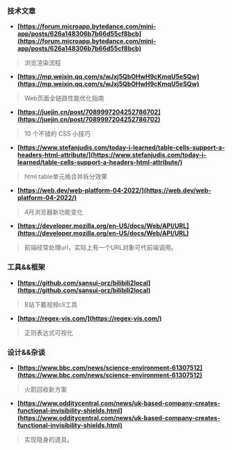 ### 技术文章
+ **[https://forum.microapp.bytedance.com/mini-app/posts/626a148306b7b66d55cf8bcb](https://forum.microapp.bytedance.com/mini-app/posts/626a148306b7b66d55cf8bcb)**
> 浏览渲染流程
+ **[https://mp.weixin.qq.com/s/wJxj5QbOHwH9cKmqU5eSQw](https://mp.weixin.qq.com/s/wJxj5QbOHwH9cKmqU5eSQw)**
> Web页面全链路性能优化指南
+ **[https://juejin.cn/post/7089997204252786702](https://juejin.cn/post/7089997204252786702)**
> 10 个不错的 CSS 小技巧
+ **[https://www.stefanjudis.com/today-i-learned/table-cells-support-a-headers-html-attribute/](https://www.stefanjudis.com/today-i-learned/table-cells-support-a-headers-html-attribute/)**
> html table单元格合并拆分效果
+ **[https://web.dev/web-platform-04-2022/](https://web.dev/web-platform-04-2022/)**
> 4月浏览器新功能变化
+ **[https://developer.mozilla.org/en-US/docs/Web/API/URL](https://developer.mozilla.org/en-US/docs/Web/API/URL)**
> 前端经常处理url，实际上有一个URL对象可代前端调用。

### 工具&&框架
+ **[https://github.com/sansui-orz/bilibili2local](https://github.com/sansui-orz/bilibili2local)**
> B站下戴视频cli工具
+ **[https://regex-vis.com/](https://regex-vis.com/)**
> 正则表达式可视化

### 设计&&杂谈
+ **[https://www.bbc.com/news/science-environment-61307512](https://www.bbc.com/news/science-environment-61307512)**
> 火箭回收新方案
+ **[https://www.odditycentral.com/news/uk-based-company-creates-functional-invisibility-shields.html](https://www.odditycentral.com/news/uk-based-company-creates-functional-invisibility-shields.html)**
> 实现隐身的道具。




